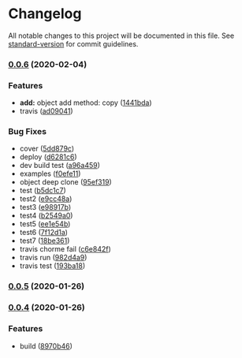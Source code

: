 # Changelog

All notable changes to this project will be documented in this file. See [standard-version](https://github.com/conventional-changelog/standard-version) for commit guidelines.

### [0.0.6](https://github.com/HarryChen0506/malyan/compare/v0.0.5...v0.0.6) (2020-02-04)


### Features

* **add:** object add method: copy ([1441bda](https://github.com/HarryChen0506/malyan/commit/1441bdabb7ecb891a39a768ac0a2f486abc07e4c))
* travis ([ad09041](https://github.com/HarryChen0506/malyan/commit/ad09041e2574c3ad0be9f46b30b4b3a7ee2052e1))


### Bug Fixes

* cover ([5dd879c](https://github.com/HarryChen0506/malyan/commit/5dd879c7fbbeee75115020dd5de5f919d17a68f7))
* deploy ([d6281c6](https://github.com/HarryChen0506/malyan/commit/d6281c6ba133b8b467d555631b39770873379a0b))
* dev build test ([a96a459](https://github.com/HarryChen0506/malyan/commit/a96a459bb5f047415a5a4e9a980590d1feff1e59))
* examples ([f0efe11](https://github.com/HarryChen0506/malyan/commit/f0efe11120dd5bfcda12eb49f1094404d276b978))
* object deep clone ([95ef319](https://github.com/HarryChen0506/malyan/commit/95ef319fdd35770ba32547eaee8be208c46fde98))
* test ([b5dc1c7](https://github.com/HarryChen0506/malyan/commit/b5dc1c728253d2921db0f016ff144d4527f63209))
* test2 ([e9cc48a](https://github.com/HarryChen0506/malyan/commit/e9cc48abb4676a1442b7c13b11527bab91040708))
* test3 ([e98917b](https://github.com/HarryChen0506/malyan/commit/e98917b3c9886e9bce736c5ce5d7a1d1d95c835d))
* test4 ([b2549a0](https://github.com/HarryChen0506/malyan/commit/b2549a05e0754c35f2ec1b87b780ea459e3c98bf))
* test5 ([ee1e54b](https://github.com/HarryChen0506/malyan/commit/ee1e54b7c27a9bc8be9b3da425a4937e337e50f6))
* test6 ([7f12d1a](https://github.com/HarryChen0506/malyan/commit/7f12d1aa171f36410a50d16db253f83b8ae423d4))
* test7 ([18be361](https://github.com/HarryChen0506/malyan/commit/18be361604d5990f2c8dcdfb0b2b22c13adb9763))
* travis chorme fail ([c6e842f](https://github.com/HarryChen0506/malyan/commit/c6e842f7d852846c6d5b3305d4992cfab7fce84d))
* travis run ([982d4a9](https://github.com/HarryChen0506/malyan/commit/982d4a9c52eae9ad1d2f64b6dd140686d9140ad4))
* travis test ([193ba18](https://github.com/HarryChen0506/malyan/commit/193ba18deaa6f1651796d293c938de369e42a506))

### [0.0.5](https://github.com/HarryChen0506/malyan/compare/v0.0.4...v0.0.5) (2020-01-26)

### [0.0.4](https://github.com/HarryChen0506/malyan/compare/v0.0.3...v0.0.4) (2020-01-26)


### Features

* build ([8970b46](https://github.com/HarryChen0506/malyan/commit/8970b4689c5702f30f90979c3e30d5c91f3050e9))
